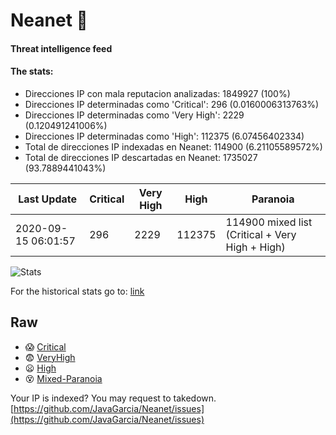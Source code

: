 # Neanet :hocho:
#### Threat intelligence feed
#### The stats:

- Direcciones IP con mala reputacion analizadas: 1849927 (100%)
- Direcciones IP determinadas como 'Critical':  296 (0.0160006313763%)
- Direcciones IP determinadas como 'Very High':  2229 (0.120491241006%)
- Direcciones IP determinadas como 'High':  112375 (6.07456402334)
- Total de direcciones IP indexadas en Neanet:  114900 (6.21105589572%)
- Total de direcciones IP descartadas en Neanet:  1735027 (93.7889441043%)

| Last Update | Critical | Very High | High | Paranoia |
| --- | --- | --- | --- | --- |
| 2020-09-15 06:01:57 | 296 | 2229 | 112375 | 114900 mixed list (Critical + Very High + High)|

![Stats](https://docs.google.com/spreadsheets/d/e/2PACX-1vSnaNMIXVabIpDJjufMlzH7poXnshF3mgd8Is1g9ytUEzVsP5my4Trn8f-xkoLLQ38xpL3HtmUexLo6/pubchart?oid=501124687&format=image)

For the historical stats go to: [link](/stats.csv)
## Raw
- :scream: [Critical](https://raw.githubusercontent.com/JavaGarcia/Neanet/master/blacklists/neanet_critical.txt)
- :fearful: [VeryHigh](https://raw.githubusercontent.com/JavaGarcia/Neanet/master/blacklists/neanet_veryHigh.txtt)
- :frowning: [High](https://raw.githubusercontent.com/JavaGarcia/Neanet/master/blacklists/neanet_high.txt)
- :dizzy_face: [Mixed-Paranoia](https://raw.githubusercontent.com/JavaGarcia/Neanet/master/blacklists/neanet_all.txt)


Your IP is indexed? You may request to takedown. [https://github.com/JavaGarcia/Neanet/issues](https://github.com/JavaGarcia/Neanet/issues)































































































































































































































































































































































































































































































































































































































































































































































































































